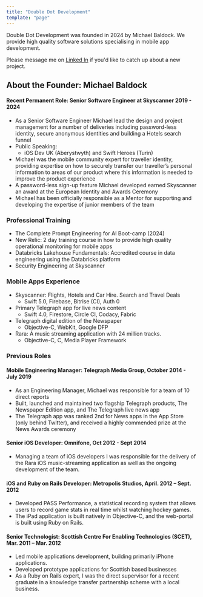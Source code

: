 ```yaml
---
title: "Double Dot Development"
template: "page"
---
```


Double Dot Development was founded in 2024 by Michael Baldock. We provide high quality software solutions specialising in mobile app development.

Please message me on [Linked In](https://www.linkedin.com/in/michael-baldock-29aab922/) if you'd like to catch up about a new project.

## About the Founder: Michael Baldock 
#### Recent Permanent Role: Senior Software Engineer at Skyscanner 2019 - 2024
- As a Senior Software Engineer Michael lead the design and project management for a number of deliveries including password-less identity, secure anonymous identities and building a Hotels search funnel
- Public Speaking:
  - iOS Dev UK (Aberystwyth) and Swift Heroes (Turin)
- Michael was the mobile community expert for traveller identity, providing expertise on how to securely transfer our traveller’s personal information to areas of our product where this information is needed to improve the product experience
- A password-less sign-up feature Michael developed earned Skyscanner an award at the European Identity and Awards Ceremony
- Michael has been officially responsible as a Mentor for supporting and developing the expertise of junior members of the team

### Professional Training
- The Complete Prompt Engineering for AI Boot-camp (2024)
- New Relic: 2 day training course in how to provide high quality operational monitoring for mobile apps
- Databricks Lakehouse Fundamentals: Accredited course in data engineering using the Databricks platform
- Security Engineering at Skyscanner

### Mobile Apps Experience
- Skyscanner: Flights, Hotels and Car Hire. Search and Travel Deals
  - Swift 5.0, Firebase, Bitrise (CI), Auth 0
- Primary Telegraph app for live news content
  - Swift 4.0, Firestore, Circle CI, Codacy, Fabric
- Telegraph digital edition of the Newspaper
  - Objective-C, WebKit, Google DFP
- Rara: A music streaming application with 24 million tracks.
  - Objective-C, C, Media Player Framework

### Previous Roles
#### Mobile Engineering Manager: Telegraph Media Group, October 2014 - July 2019
- As an Engineering Manager, Michael was responsible for a team of 10 direct reports
- Built, launched and maintained two flagship Telegraph products, The Newspaper Edition app, and The Telegraph live news app
- The Telegraph app was ranked 2nd for News apps in the App Store (only behind Twitter), and received a highly commended prize at the News Awards ceremony

#### Senior iOS Developer: Omnifone, Oct 2012 - Sept 2014
- Managing a team of iOS developers I was responsible for the delivery of the Rara iOS music-streaming application as well as the ongoing development of the team.

#### iOS and Ruby on Rails Developer: Metropolis Studios, April. 2012 – Sept. 2012
- Developed PASS Performance, a statistical recording system that allows users to record game stats in real time whilst watching hockey games.
- The iPad application is built natively in Objective-C, and the web-portal is built using Ruby on Rails.

#### Senior Technologist: Scottish Centre For Enabling Technologies (SCET), Mar. 2011 – Mar. 2012
- Led mobile applications development, building primarily iPhone applications. 
- Developed prototype applications for Scottish based businesses 
- As a Ruby on Rails expert, I was the direct supervisor for a recent graduate in a knowledge transfer partnership scheme with a local business. 
